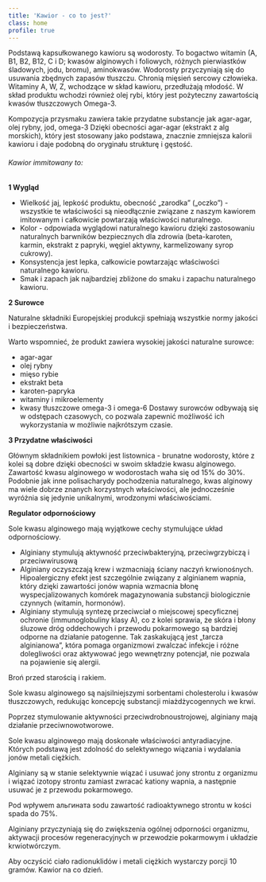 ```yaml
---
title: 'Kawior - co to jest?'
class: home
profile: true
---
```


Podstawą kapsułkowanego kawioru są wodorosty. 
To bogactwo witamin (A, B1, B2, B12, C i D; kwasów alginowych i foliowych, różnych pierwiastków śladowych, jodu, bromu), aminokwasów. 
Wodorosty przyczyniają się do usuwania zbędnych zapasów tłuszczu. 
Chronią mięsień sercowy człowieka. 
Witaminy A, W, Z, wchodzące w skład kawioru, przedłużają młodość. W skład produktu wchodzi również olej rybi, który jest pożyteczny zawartością kwasów tłuszczowych Omega-3.


Kompozycja przysmaku zawiera takie przydatne substancje jak agar-agar, olej rybny, jod, omega-3 
Dzięki obecności agar-agar (ekstrakt z alg morskich), który jest stosowany jako podstawa, znacznie zmniejsza kalorii kawioru i daje podobną do oryginału strukturę i gęstość.

###### Kawior immitowany to:

**1 Wygląd**

*  Wielkość jaj, lepkość produktu, obecność „zarodka” („oczko”) - wszystkie te właściwości są nieodłącznie związane z naszym kawiorem imitowanym i całkowicie powtarzają właściwości naturalnego. 
*  Kolor - odpowiada wyglądowi naturalnego kawioru dzięki zastosowaniu naturalnych barwników bezpiecznych dla zdrowia (beta-karoten, karmin, ekstrakt z papryki, węgiel aktywny, karmelizowany syrop cukrowy).
*  Konsystencja jest lepka, całkowicie powtarzając właściwości naturalnego kawioru. 
*  Smak i zapach jak najbardziej zbliżone do smaku i zapachu naturalnego kawioru.
    

**2 Surowce**

Naturalne składniki Europejskiej produkcji spełniają wszystkie normy jakości i bezpieczeństwa.

Warto wspomnieć, że produkt zawiera wysokiej jakości naturalne surowce:
*   agar-agar
*   olej rybny
*   mięso rybie
*   ekstrakt beta
*   karoten-papryka
*   witaminy i mikroelementy
*   kwasy tłuszczowe omega-3 i omega-6 
Dostawy surowców odbywają się w odstępach czasowych, co pozwala zapewnić możliwość ich wykorzystania w możliwie najkrótszym czasie.

**3 Przydatne właściwości**

Głównym składnikiem powłoki jest listownica - brunatne wodorosty, które z kolei są dobre dzięki obecności w swoim składzie kwasu alginowego. 
Zawartość kwasu alginowego w wodorostach waha się od 15% do 30%. 
Podobnie jak inne polisacharydy pochodzenia naturalnego, kwas alginowy ma wiele dobrze znanych korzystnych właściwości, ale jednocześnie wyróżnia się jedynie unikalnymi, 
wrodzonymi właściwościami.

**Regulator odpornościowy**

Sole kwasu alginowego mają wyjątkowe cechy stymulujące układ odpornościowy.   
* Alginiany stymulują aktywność przeciwbakteryjną, przeciwgrzybiczą i przeciwwirusową 
* Alginiany oczyszczają krew i wzmacniają ściany naczyń krwionośnych. 
Hipoalergiczny efekt jest szczególnie związany z alginianem wapnia, który dzięki zawartości jonów wapnia wzmacnia błonę wyspecjalizowanych komórek magazynowania substancji biologicznie czynnych (witamin, hormonów). 
* Alginiany stymulują syntezę przeciwciał o miejscowej specyficznej ochronie (immunoglobuliny klasy A), co z kolei sprawia, że skóra i błony śluzowe dróg oddechowych i przewodu pokarmowego są bardziej odporne na działanie patogenne. 
Tak zaskakującą jest „tarcza alginianowa”, która pomaga organizmowi zwalczać infekcje i różne dolegliwości oraz aktywować jego wewnętrzny potencjał, nie pozwala na pojawienie się alergii.

  
Broń przed starością i rakiem.

Sole kwasu alginowego są najsilniejszymi sorbentami cholesterolu i kwasów tłuszczowych, redukując koncepcję substancji miażdżycogennych we krwi. 

Poprzez stymulowanie aktywności przeciwdrobnoustrojowej, alginiany mają działanie przeciwnowotworowe. 

Sole kwasu alginowego mają doskonałe właściwości antyradiacyjne. Których podstawą jest zdolność do selektywnego wiązania i wydalania jonów metali ciężkich. 

Alginiany są w stanie selektywnie wiązać i usuwać jony strontu z organizmu i wiązać izotopy strontu zamiast zwracać kationy wapnia, a następnie usuwać je z przewodu pokarmowego. 

Pod wpływem альгината sodu zawartość radioaktywnego strontu w kości spada do 75%. 

Alginiany przyczyniają się do zwiększenia ogólnej odporności organizmu, aktywacji procesów regeneracyjnych w przewodzie pokarmowym i układzie krwiotwórczym. 

Aby oczyścić ciało radionuklidów i metali ciężkich wystarczy porcji 10 gramów. Kawior na co dzień. 